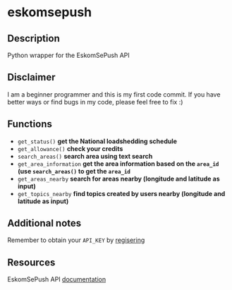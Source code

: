 # eskomsepush

## Description
Python wrapper for the EskomSePush API

## Disclaimer
I am a beginner programmer and this is my first code commit. If you have better ways or find bugs in my code, please feel free to fix :)

## Functions
- `get_status()` **get the National loadshedding schedule**
- `get_allowance()` **check your credits**
- `search_areas()` **search area using text search**
- `get_area_information` **get the area information based on the `area_id` (use `search_areas()` to get the `area_id`**
- `get_areas_nearby` **search for areas nearby (longitude and latitude as input)**
- `get_topics_nearby` **find topics created by users nearby (longitude and latitude as input)**

## Additional notes
Remember to obtain your `API_KEY` by [regisering](https://eskomsepush.gumroad.com/l/api)

## Resources 
EskomSePush API [documentation](https://documenter.getpostman.com/view/1296288/UzQuNk3E#intro)


